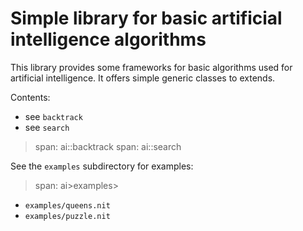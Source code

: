 # Simple library for basic artificial intelligence algorithms

This library provides some frameworks for basic algorithms used for artificial intelligence.
It offers simple generic classes to extends.

Contents:

* see `backtrack`
* see `search`

> span: ai::backtrack
> span: ai::search

See the `examples` subdirectory for examples:

> span: ai>examples>

* `examples/queens.nit`
* `examples/puzzle.nit`

